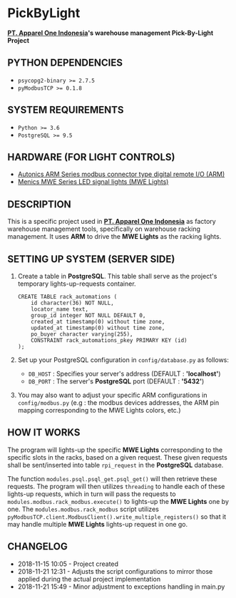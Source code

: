# PickByLight
**[PT. Apparel One Indonesia](http://aoi.co.id/v2/)'s warehouse management Pick-By-Light Project**

## PYTHON DEPENDENCIES
- `psycopg2-binary >= 2.7.5`
- `pyModbusTCP >= 0.1.8`

## SYSTEM REQUIREMENTS
- `Python >= 3.6`
- `PostgreSQL >= 9.5`

## HARDWARE (FOR LIGHT CONTROLS)
- [Autonics ARM Series modbus connector type digital remote I/O (ARM)](http://autonics.se/produkt/arm-series/)
- [Menics MWE Series LED signal lights (MWE Lights)](http://www.autonics.se/produkt/mwe-series/)

## DESCRIPTION
This is a specific project used in [**PT. Apparel One Indonesia**](http://aoi.co.id/v2/) as factory warehouse management tools, specifically on warehouse racking management. It uses **ARM** to drive the **MWE Lights** as the racking lights.

## SETTING UP SYSTEM (SERVER SIDE)
1. Create a table in **PostgreSQL**. This table shall serve as the project's temporary lights-up-requests container.
    ```
    CREATE TABLE rack_automations (
        id character(36) NOT NULL,
        locator_name text,
        group_id integer NOT NULL DEFAULT 0,
        created_at timestamp(0) without time zone,
        updated_at timestamp(0) without time zone,
        po_buyer character varying(255),
        CONSTRAINT rack_automations_pkey PRIMARY KEY (id)
    );
    ```
  
2. Set up your PostgreSQL configuration in `config/database.py` as follows:
      - `DB_HOST` : Specifies your server's address (DEFAULT : **'localhost'**)
      - `DB_PORT` : The server's **PostgreSQL** port (DEFAULT : **'5432'**)
  
3. You may also want to adjust your specific ARM configurations in `config/modbus.py` (e.g : the modbus devices addresses, the ARM pin mapping corresponding to the MWE Lights colors, etc.)

## HOW IT WORKS
The program will lights-up the specific **MWE Lights** corresponding to the specific slots in the racks, based on a given request. These given requests shall be sent/inserted into table `rpi_request` in the **PostgreSQL** database.

The function `modules.psql.psql_get.psql_get()` will then retrieve these requests. The program will then utilizes `threading` to handle each of these lights-up requests, which in turn will pass the requests to `modules.modbus.rack_modbus.execute()` to lights-up the **MWE Lights** one by one. The `modules.modbus.rack_modbus` script utilizes `pyModbusTCP.client.ModbusClient().write_multiple_registers()` so that it may handle multiple **MWE Lights** lights-up request in one go.

## CHANGELOG
- 2018-11-15 10:05 - Project created
- 2018-11-21 12:31 - Adjusts the script configurations to mirror those applied during the actual project implementation
- 2018-11-21 15:49 - Minor adjustment to exceptions handling in main.py
